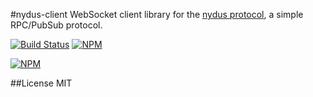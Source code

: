 #nydus-client
WebSocket client library for the [nydus protocol](https://github.com/tec27/nydus-protocol), a simple RPC/PubSub protocol.

[![Build Status](https://img.shields.io/travis/tec27/nydus-client.svg?style=flat)](https://travis-ci.org/tec27/nydus-protocol)
[![NPM](https://img.shields.io/npm/v/nydus-client.svg?style=flat)](https://www.npmjs.org/package/nydus-client)

[![NPM](https://nodei.co/npm/nydus-client.png)](https://nodei.co/npm/nydus-client/)

##License
MIT
